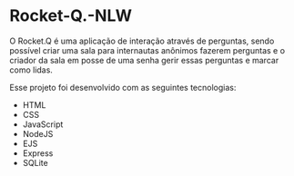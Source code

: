 # Rocket-Q.-NLW
O Rocket.Q é uma aplicação de interação através de perguntas, sendo possível criar uma sala para internautas anônimos fazerem perguntas e o criador da sala em posse de uma senha gerir essas perguntas e marcar como lidas.

Esse projeto foi desenvolvido com as seguintes tecnologias:

* HTML
* CSS
* JavaScript
* NodeJS
* EJS
* Express
* SQLite

